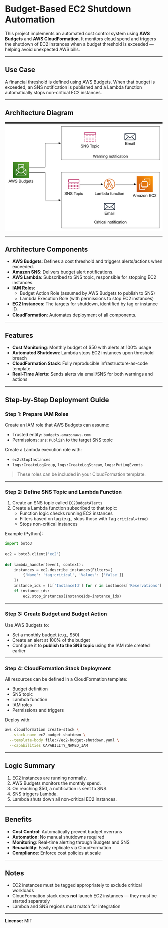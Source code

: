 #  Budget-Based EC2 Shutdown Automation

This project implements an automated cost control system using **AWS Budgets** and **AWS CloudFormation**. It monitors cloud spend and triggers the shutdown of EC2 instances when a budget threshold is exceeded — helping avoid unexpected AWS bills.

---

##  Use Case
A financial threshold is defined using AWS Budgets. When that budget is exceeded, an SNS notification is published and a Lambda function automatically stops non-critical EC2 instances.

---

## Architecture Diagram

![Architecture Diagram](Screenshot-(160).png)

---

##  Architecture Components

- **AWS Budgets**: Defines a cost threshold and triggers alerts/actions when exceeded.
- **Amazon SNS**: Delivers budget alert notifications.
- **AWS Lambda**: Subscribed to SNS topic, responsible for stopping EC2 instances.
- **IAM Roles**:
  - Budget Action Role (assumed by AWS Budgets to publish to SNS)
  - Lambda Execution Role (with permissions to stop EC2 instances)
- **EC2 Instances**: The targets for shutdown, identified by tag or instance ID.
- **CloudFormation**: Automates deployment of all components.

---

##  Features

-  **Cost Monitoring**: Monthly budget of $50 with alerts at 100% usage
-  **Automated Shutdown**: Lambda stops EC2 instances upon threshold breach
-  **CloudFormation Stack**: Fully reproducible infrastructure-as-code template
-  **Real-Time Alerts**: Sends alerts via email/SNS for both warnings and actions

---

##  Step-by-Step Deployment Guide

###  Step 1: Prepare IAM Roles

Create an IAM role that AWS Budgets can assume:
- Trusted entity: `budgets.amazonaws.com`
- Permissions: `sns:Publish` to the target SNS topic

Create a Lambda execution role with:
- `ec2:StopInstances`
- `logs:CreateLogGroup`, `logs:CreateLogStream`, `logs:PutLogEvents`

> These roles can be included in your CloudFormation template.

---

###  Step 2: Define SNS Topic and Lambda Function

1. Create an SNS topic called `EC2BudgetAlerts`
2. Create a Lambda function subscribed to that topic:
   - Function logic checks running EC2 instances
   - Filters based on tag (e.g., skips those with Tag `critical=true`)
   - Stops non-critical instances

Example (Python):
```python
import boto3

ec2 = boto3.client('ec2')

def lambda_handler(event, context):
    instances = ec2.describe_instances(Filters=[
        {'Name': 'tag:critical', 'Values': ['false']}
    ])
    instance_ids = [i['InstanceId'] for r in instances['Reservations'] for i in r['Instances']]
    if instance_ids:
        ec2.stop_instances(InstanceIds=instance_ids)
```

---

###  Step 3: Create Budget and Budget Action

Use AWS Budgets to:
- Set a monthly budget (e.g., $50)
- Create an alert at 100% of the budget
- Configure it to **publish to the SNS topic** using the IAM role created earlier

---

###  Step 4: CloudFormation Stack Deployment

All resources can be defined in a CloudFormation template:
- Budget definition
- SNS topic
- Lambda function
- IAM roles
- Permissions and triggers

Deploy with:
```bash
aws cloudformation create-stack \
  --stack-name ec2-budget-shutdown \
  --template-body file://ec2-budget-shutdown.yaml \
  --capabilities CAPABILITY_NAMED_IAM
```

---

##  Logic Summary

1. EC2 instances are running normally.
2. AWS Budgets monitors the monthly spend.
3. On reaching $50, a notification is sent to SNS.
4. SNS triggers Lambda.
5. Lambda shuts down all non-critical EC2 instances.

---

##  Benefits

-  **Cost Control**: Automatically prevent budget overruns
-  **Automation**: No manual shutdowns required
-  **Monitoring**: Real-time alerting through Budgets and SNS
-  **Reusability**: Easily replicate via CloudFormation
-  **Compliance**: Enforce cost policies at scale

---

## Notes
- EC2 instances must be tagged appropriately to exclude critical workloads
- CloudFormation stack does **not** launch EC2 instances — they must be started separately
- Lambda and SNS regions must match for integration

---
 
**License:** MIT
